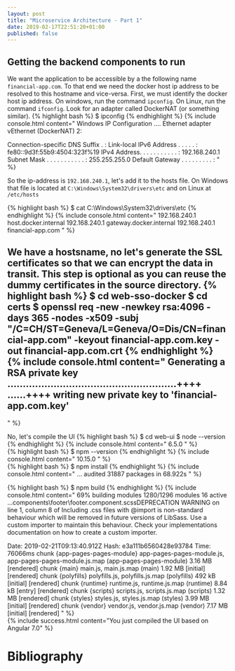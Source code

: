 ```yaml
---
layout: post
title: "Microservice Architecture - Part 1"
date: 2019-02-17T22:51:20+01:00
published: false
---
```




## Getting the backend components to run

We want the application to be accessible by a the following name ```financial-app.com```. To that end we need the docker host ip address to be resolved to this hostname and vice-versa.
First, we must identify the docker host ip address. On windows, run the command ```ipconfig```. On Linux, run the command ```ifconfig```. Look for an adapter called DockerNAT (or something similar).
{% highlight bash %}
$ ipconfig
{% endhighlight %}
{% include console.html content="
Windows IP Configuration
....
Ethernet adapter vEthernet (DockerNAT) 2:

   Connection-specific DNS Suffix  . :
   Link-local IPv6 Address . . . . . : fe80::9d3f:55b9:4504:323f%19
   IPv4 Address. . . . . . . . . . . : 192.168.240.1
   Subnet Mask . . . . . . . . . . . : 255.255.255.0
   Default Gateway . . . . . . . . . :
" %}   


So the ip-address is ```192.168.240.1```, let's add it to the hosts file. On Windows that file is located at ```C:\Windows\System32\drivers\etc``` and on Linux at ```/etc/hosts```

{% highlight bash %}
$ cat C:\Windows\System32\drivers\etc
{% endhighlight %}
{% include console.html content="
192.168.240.1 host.docker.internal
192.168.240.1 gateway.docker.internal
192.168.240.1 financial-app.com
" %}   



We have a hostsname, no let's generate the SSL certificates so that we can encrypt the data in transit. This step is optional as you can reuse the dummy certificates in the source directory.
{% highlight bash %}
$ cd web-sso-docker
$ cd certs
$ openssl req -new -newkey rsa:4096 -days 365 -nodes -x509 -subj "/C=CH/ST=Geneva/L=Geneva/O=Dis/CN=financial-app.com" -keyout financial-app.com.key -out financial-app.com.crt
{% endhighlight %}
{% include console.html content="
Generating a RSA private key
.......................................................++++
......++++
writing new private key to 'financial-app.com.key'
-----
" %}   


No, let's compile the UI
{% highlight bash %}
$ cd web-ui
$ node --version
{% endhighlight %}
{% include console.html content="
6.5.0
" %}   
{% highlight bash %}
$ npm --version
{% endhighlight %}
{% include console.html content="
10.15.0
" %}   
{% highlight bash %}
$ npm install
{% endhighlight %}
{% include console.html content="
...
audited 31887 packages in 68.922s
" %}   

{% highlight bash %}
$ npm build
{% endhighlight %}
{% include console.html content="
 69% building modules 1280/1296 modules 16 active ...components\footer\footer.component.scssDEPRECATION WARNING on line 1, column 8 of 
Including .css files with @import is non-standard behaviour which will be removed in future versions of LibSass.
Use a custom importer to maintain this behaviour. Check your implementations documentation on how to create a custom importer.

Date: 2019-02-21T09:13:40.912Z
Hash: e3a111b6560428e93784
Time: 76066ms
chunk {app-pages-pages-module} app-pages-pages-module.js, app-pages-pages-module.js.map (app-pages-pages-module) 3.16 MB  [rendered]
chunk {main} main.js, main.js.map (main) 1.92 MB [initial] [rendered]
chunk {polyfills} polyfills.js, polyfills.js.map (polyfills) 492 kB [initial] [rendered]
chunk {runtime} runtime.js, runtime.js.map (runtime) 8.84 kB [entry] [rendered]
chunk {scripts} scripts.js, scripts.js.map (scripts) 1.32 MB  [rendered]
chunk {styles} styles.js, styles.js.map (styles) 3.99 MB [initial] [rendered]
chunk {vendor} vendor.js, vendor.js.map (vendor) 7.17 MB [initial] [rendered]
" %}   
{% include success.html content="You just compiled the UI based on Angular 7.0" %}


# Bibliography

